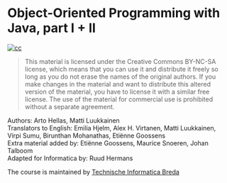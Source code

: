 # Object-Oriented Programming with Java, part I + II

[![cc](https://i.creativecommons.org/l/by-nc-sa/2.0/88x31.png?right)](http://creativecommons.org/licenses/by-nc-sa/2.0/)
> This material is licensed under the Creative Commons BY-NC-SA license, which means that you can use it and distribute it freely so long as you do not erase the names of the original authors. If you make changes in the material and want to distribute this altered version of the material, you have to license it with a similar free license. The use of the material for commercial use is prohibited without a separate agreement.

Authors: Arto Hellas, Matti Luukkainen  
Translators to English: Emilia Hjelm, Alex H. Virtanen, Matti Luukkainen, Virpi Sumu, Birunthan Mohanathas, Etiënne Goossens  
Extra material added by: Etiënne Goossens, Maurice Snoeren, Johan Talboom  
Adapted for Informatica by: Ruud Hermans

The course is maintained by [Technische Informatica Breda](https://www.avans.nl/opleidingen/opleidingzoeker/technische-informatica-breda-voltijd-bachelor/introductie)

